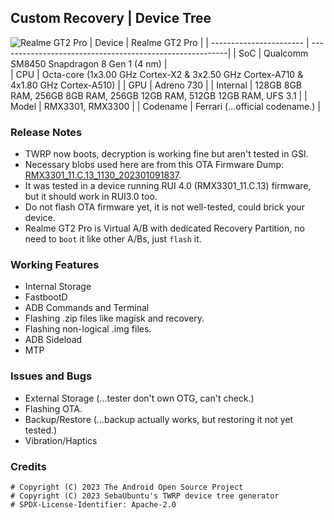 ## Custom Recovery | Device Tree
![Realme GT2 Pro](https://github.com/cd-Spidey/Random/blob/main/screenshots/BackgroundEraser_20230222_122215170.png)
| Device                  | Realme GT2 Pro                                          |
| ----------------------- | ---------------------------------------------------------|
| SoC                     | Qualcomm SM8450 Snapdragon 8 Gen 1 (4 nm)                      |      
| CPU                     | Octa-core (1x3.00 GHz Cortex-X2 & 3x2.50 GHz Cortex-A710 & 4x1.80 GHz Cortex-A510)  |
| GPU                     | Adreno 730                                             |
| Internal                | 128GB 8GB RAM, 256GB 8GB RAM, 256GB 12GB RAM, 512GB 12GB RAM, UFS 3.1                 |
| Model                   | RMX3301, RMX3300 |
| Codename                | Ferrari (...official codename.) |

### Release Notes
* TWRP now boots, decryption is working fine but aren't tested in GSI.
* Necessary blobs used here are from this OTA Firmware Dump: [RMX3301_11.C.13_1130_202301091837](https://gitlab.com/firmware-dump/android_dump_oplus_RMX3301).
* It was tested in a device running RUI 4.0 (RMX3301_11.C.13) firmware, but it should work in RUI3.0 too.
* Do not flash OTA firmware yet, it is not well-tested, could brick your device.
* Realme GT2 Pro is Virtual A/B with dedicated Recovery Partition, no need to `boot` it like other A/Bs, just `flash` it.

### Working Features
* Internal Storage
* FastbootD
* ADB Commands and Terminal
* Flashing .zip files like magisk and recovery.
* Flashing non-logical .img files.
* ADB Sideload
* MTP

### Issues and Bugs
* External Storage (...tester don't own OTG, can't check.)
* Flashing OTA.
* Backup/Restore (...backup actually works, but restoring it not yet tested.)
* Vibration/Haptics

### Credits
```
# Copyright (C) 2023 The Android Open Source Project
# Copyright (C) 2023 SebaUbuntu's TWRP device tree generator
# SPDX-License-Identifier: Apache-2.0
```

